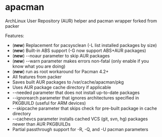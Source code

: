 apacman
==================

ArchLinux User Repository (AUR) helper and pacman wrapper forked from packer

Features:
* (**new**) Replacement for pacsysclean (-L list installed packages by size)
* (**new**) Built-in ABS support (-G now support ABS+AUR packages)
* (**new**) --noaur parameter to skip AUR packages
* (**new**) --warn parameter makes errors non-fatal (only enable if you know what you are doing)
* (**new**) run as root workaround for Pacman 4.2+
* All features from packer
* Saves built AUR packages to /var/cache/apacman/pkg
* Uses AUR package cache directory if applicable
* --needed parameter that does not install up-to-date packages
* --ignorearch parameter that ignores architectures specified in PKGBUILD (useful for ARM devices)
* --skipcache parameter that skips check for pre-built package in cache directory
* --cachevcs parameter installs cached VCS (git, svn, hg) packages newer than AUR PKGBUILDs
* Partial passthrough support for -R, -Q, and -U pacman parameters
